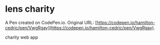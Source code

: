 # lens charity

A Pen created on CodePen.io. Original URL: [https://codepen.io/hamilton-cedric/pen/VwgRgay](https://codepen.io/hamilton-cedric/pen/VwgRgay).

charity web app